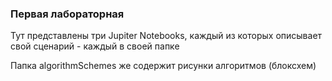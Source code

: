 ### Первая лабораторная
Тут представлены три Jupiter Notebooks, каждый из которых описывает свой сценарий - каждый в своей папке

Папка algorithmSchemes же содержит рисунки алгоритмов (блоксхем) 
